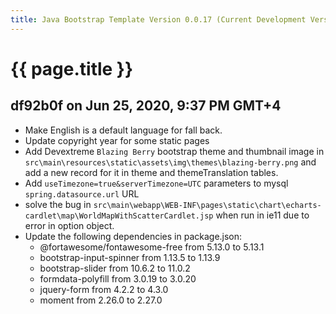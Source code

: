 ```yaml
---
title: Java Bootstrap Template Version 0.0.17 (Current Development Version)
---
```

# {{ page.title }}

## df92b0f on Jun 25, 2020, 9:37 PM GMT+4
- Make English is a default language for fall back.
- Update copyright year for some static pages
- Add Devextreme `Blazing Berry` bootstrap theme and thumbnail image in `src\main\resources\static\assets\img\themes\blazing-berry.png`
and add a new record for it in theme and themeTranslation tables.
- Add `useTimezone=true&serverTimezone=UTC` parameters to mysql `spring.datasource.url` URL
- solve the bug in `src\main\webapp\WEB-INF\pages\static\chart\echarts-cardlet\map\WorldMapWithScatterCardlet.jsp`
 when run in ie11 due to error in option object.
- Update the following dependencies in package.json:
    - @fortawesome/fontawesome-free from 5.13.0 to 5.13.1
    - bootstrap-input-spinner from 1.13.5 to 1.13.9
    - bootstrap-slider from 10.6.2 to 11.0.2
    - formdata-polyfill from 3.0.19 to 3.0.20
    - jquery-form from 4.2.2 to 4.3.0
    - moment from 2.26.0 to 2.27.0
